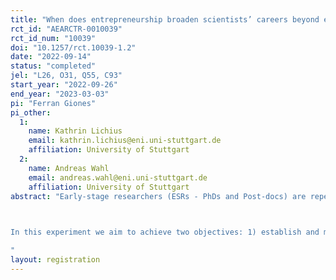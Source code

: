 ```yaml
---
title: "When does entrepreneurship broaden scientists’ careers beyond economic impact?"
rct_id: "AEARCTR-0010039"
rct_id_num: "10039"
doi: "10.1257/rct.10039-1.2"
date: "2022-09-14"
status: "completed"
jel: "L26, O31, Q55, C93"
start_year: "2022-09-26"
end_year: "2023-03-03"
pi: "Ferran Giones"
pi_other:
  1:
    name: Kathrin Lichius
    email: kathrin.lichius@eni.uni-stuttgart.de
    affiliation: University of Stuttgart
  2:
    name: Andreas Wahl
    email: andreas.wahl@eni.uni-stuttgart.de
    affiliation: University of Stuttgart
abstract: "Early-stage researchers (ESRs - PhDs and Post-docs) are repeatedly touted as an untapped source of high-potential entrepreneurship. However, most entrepreneurship initiatives have either focused on undergraduate students or on consolidated scientists (PIs and professors). We argue that attempts to translate these initiatives to engage early-stage researchers (ESRs) are missing the positive impact of entrepreneurship beyond the direct commercialization of scientific outputs.
 
In this experiment we aim to achieve two objectives: 1) establish and measure the effect size of a narrow view of entrepreneurship as a linear – patent-centric – science commercialization path for ESRs, and 2) identify to what extent framing the alignment between ESRs’ social identity and the framing of an entrepreneurship training intervention can increase the likelihood of a) engaging in entrepreneurial training activities, b) the adherence to such activities.
"
layout: registration
---
```


